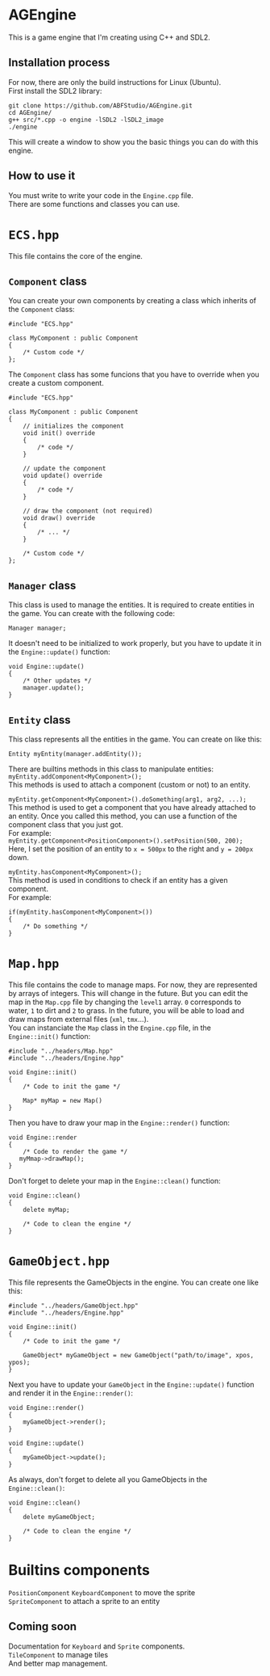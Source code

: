 # AGEngine
This is a game engine that I'm creating using C++ and SDL2.

## Installation process
For now, there are only the build instructions for Linux (Ubuntu).  
First install the SDL2 library:  
```
git clone https://github.com/ABFStudio/AGEngine.git
cd AGEngine/
g++ src/*.cpp -o engine -lSDL2 -lSDL2_image
./engine
```
This will create a window to show you the basic things you can do with this engine.

## How to use it
You must write to write your code in the `Engine.cpp` file.  
There are some functions and classes you can use. 

#
# `ECS.hpp`

This file contains the core of the engine. 
## `Component` class
You can create your own components by creating a class which inherits of the `Component` class: 
```
#include "ECS.hpp"

class MyComponent : public Component
{
    /* Custom code */
};
```
The `Component` class has some funcions that you have to override when you create a custom component.
```
#include "ECS.hpp"

class MyComponent : public Component
{
    // initializes the component
    void init() override
    { 
        /* code */ 
    }

    // update the component
    void update() override 
    { 
        /* code */ 
    }  

    // draw the component (not required)
    void draw() override
    { 
        /* ... */ 
    }

    /* Custom code */
};
```
## `Manager` class
This class is used to manage the entities. It is required to create entities in the game. You can create with the following code:
```
Manager manager;
```
It doesn't need to be initialized to work properly, but you have to update it in the `Engine::update()` function: 
```
void Engine::update()
{
    /* Other updates */
    manager.update();
}
```

## `Entity` class
This class represents all the entities in the game. You can create on like this:  
```
Entity myEntity(manager.addEntity());
```
There are builtins methods in this class to manipulate entities:  
`myEntity.addComponent<MyComponent>();`  
This methods is used to attach a component (custom or not) to an entity.  

`myEntity.getComponent<MyComponent>().doSomething(arg1, arg2, ...);`  
This method is used to get a component that you have already attached to an entity. Once you called this method, you can use a function of the component class that you just got.  
For example:  
`myEntity.getComponent<PositionComponent>().setPosition(500, 200);`  
Here, I set the position of an entity to `x = 500px` to the right and `y = 200px` down.  

`myEntity.hasComponent<MyComponent>();`  
This method is used in conditions to check if an entity  has a given component.  
For example:  
```
if(myEntity.hasComponent<MyComponent>())
{
    /* Do something */
}
```

#
# `Map.hpp`
This file contains the code to manage maps. For now, they are represented by arrays of integers. This will change in the future. But you can edit the map in the `Map.cpp` file by changing the `level1` array. `0` corresponds to water, `1` to dirt and `2` to grass. In the future, you will be able to load and draw maps from external files (`xml`, `tmx`...).  
You can instanciate the `Map` class in the `Engine.cpp` file, in the `Engine::init()` function:  
```
#include "../headers/Map.hpp"
#include "../headers/Engine.hpp"

void Engine::init()
{
    /* Code to init the game */

    Map* myMap = new Map()
}
```
Then you have to draw your map in the `Engine::render()` function:
```
void Engine::render
{
    /* Code to render the game */
   myMmap->drawMap();
}
```
Don't forget to delete your map in the `Engine::clean()` function:  
```
void Engine::clean()
{
    delete myMap;

    /* Code to clean the engine */
}
```

#
# `GameObject.hpp`
This file represents the GameObjects in the engine. You can create one like this:
```
#include "../headers/GameObject.hpp"
#include "../headers/Engine.hpp"

void Engine::init()
{
    /* Code to init the game */

    GameObject* myGameObject = new GameObject("path/to/image", xpos, ypos);
}
```
Next you have to update your `GameObject` in the `Engine::update()` function and render it in the `Engine::render()`:
```
void Engine::render()
{  
    myGameObject->render();
}

void Engine::update()
{
    myGameObject->update();
}
```
As always, don't forget to delete all you GameObjects in the `Engine::clean()`:
```
void Engine::clean()
{
    delete myGameObject;

    /* Code to clean the engine */
}
```

#
# Builtins components
`PositionComponent`
`KeyboardComponent` to move the sprite   
`SpriteComponent` to attach a sprite to an entity  
## Coming soon
Documentation for `Keyboard` and `Sprite` components.  
`TileComponent` to manage tiles  
And better map management.

